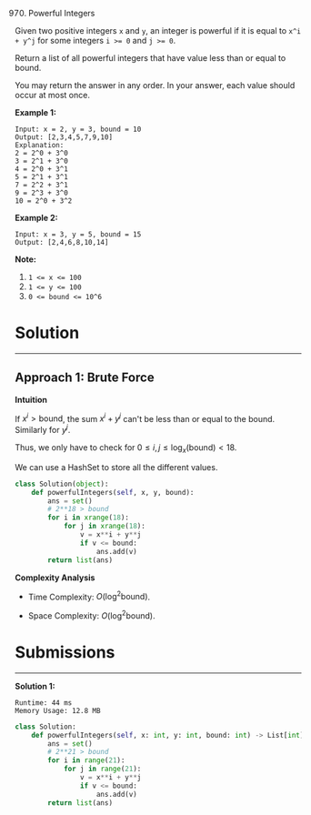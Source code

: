 970. Powerful Integers

Given two positive integers `x` and `y`, an integer is powerful if it is equal to `x^i + y^j` for some integers `i >= 0` and `j >= 0`.

Return a list of all powerful integers that have value less than or equal to bound.

You may return the answer in any order.  In your answer, each value should occur at most once.

 

**Example 1:**
```
Input: x = 2, y = 3, bound = 10
Output: [2,3,4,5,7,9,10]
Explanation: 
2 = 2^0 + 3^0
3 = 2^1 + 3^0
4 = 2^0 + 3^1
5 = 2^1 + 3^1
7 = 2^2 + 3^1
9 = 2^3 + 3^0
10 = 2^0 + 3^2
```

**Example 2:**
```
Input: x = 3, y = 5, bound = 15
Output: [2,4,6,8,10,14]
```

**Note:**

1. `1 <= x <= 100`
1. `1 <= y <= 100`
1. `0 <= bound <= 10^6`

# Solution
---
## Approach 1: Brute Force
**Intuition**

If $x^i > \text{bound}$, the sum $x^i + y^j$ can't be less than or equal to the bound. Similarly for $y^j$.

Thus, we only have to check for $0 \leq i, j \leq \log_x(\text{bound}) < 18$.

We can use a HashSet to store all the different values.

```python
class Solution(object): 
    def powerfulIntegers(self, x, y, bound):
        ans = set()
        # 2**18 > bound
        for i in xrange(18):
            for j in xrange(18):
                v = x**i + y**j
                if v <= bound:
                    ans.add(v)
        return list(ans)
```

**Complexity Analysis**

* Time Complexity: $O(\log^2{\text{bound}})$.

* Space Complexity: $O(\log^2{\text{bound}})$.

# Submissions
---
**Solution 1:**
```
Runtime: 44 ms
Memory Usage: 12.8 MB
```
```python
class Solution:
    def powerfulIntegers(self, x: int, y: int, bound: int) -> List[int]:
        ans = set()
        # 2**21 > bound
        for i in range(21):
            for j in range(21):
                v = x**i + y**j
                if v <= bound:
                    ans.add(v)
        return list(ans)
```